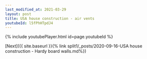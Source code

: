 ```yaml
---
last_modified_at: 2021-03-29
layout: post
title: USA house construction - air vents
youtubeId: l5fPhHTpdJ4
---
```


{% include youtubePlayer.html id=page.youtubeId %}

[Next]({{ site.baseurl }}{% link split1/_posts/2020-09-16-USA house construction - Hardy board walls.md%})
